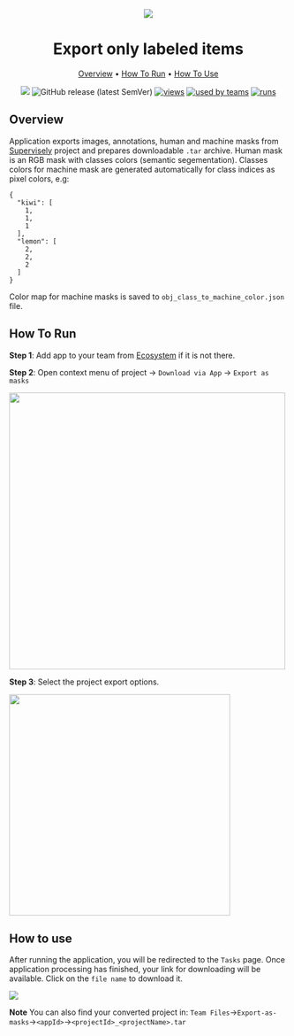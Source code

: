 <div align="center" markdown>
<img src="https://i.imgur.com/4etyw66.png"/>


# Export only labeled items

<p align="center">
  <a href="#Overview">Overview</a> •
  <a href="#How-To-Run">How To Run</a> •
  <a href="#How-To-Use">How To Use</a>
</p>

[![](https://img.shields.io/badge/slack-chat-green.svg?logo=slack)](https://supervise.ly/slack)
![GitHub release (latest SemVer)](https://img.shields.io/github/v/release/supervisely-ecosystem/export-as-masks)
[![views](https://app.supervise.ly/public/api/v3/ecosystem.counters?repo=supervisely-ecosystem/export-as-masks&counter=views&label=views)](https://supervise.ly)
[![used by teams](https://app.supervise.ly/public/api/v3/ecosystem.counters?repo=supervisely-ecosystem/export-as-masks&counter=downloads&label=used%20by%20teams)](https://supervise.ly)
[![runs](https://app.supervise.ly/public/api/v3/ecosystem.counters?repo=supervisely-ecosystem/export-as-masks&counter=runs&label=runs&123)](https://supervise.ly)

</div>

## Overview

Application exports images, annotations, human and machine masks from [Supervisely](https://app.supervise.ly) project and prepares downloadable `.tar` archive. Human mask is an RGB mask with classes colors (semantic segementation). Classes colors for machine mask are generated automatically for class indices as pixel colors, 
e.g:
```text
{
  "kiwi": [
    1,
    1,
    1
  ],
  "lemon": [
    2,
    2,
    2
  ]
}
```
Color map for machine masks is saved to `obj_class_to_machine_color.json` file.

## How To Run 
**Step 1**: Add app to your team from [Ecosystem](https://app.supervise.ly/apps/ecosystem/export-as-masks) if it is not there.

**Step 2**: Open context menu of project -> `Download via App` -> `Export as masks` 

<img src="https://i.imgur.com/IcceeId.png" width="500"/>

**Step 3**: Select the project export options.

<img src="https://i.imgur.com/ep9i3Xb.png" width="400"/>

## How to use

After running the application, you will be redirected to the `Tasks` page. Once application processing has finished, your link for downloading will be available. Click on the `file name` to download it.

<img src="https://i.imgur.com/hibPn9b.png"/>

**Note** You can also find your converted project in: `Team Files`->`Export-as-masks`->`<appId>`->`<projectId>_<projectName>.tar`
